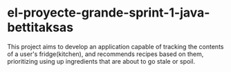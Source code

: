 # el-proyecte-grande-sprint-1-java-bettitaksas

This project aims to develop an application capable of tracking the contents of a user's fridge(kitchen),
and recommends recipes based on them, prioritizing using up ingredients that are about to go stale or spoil.
